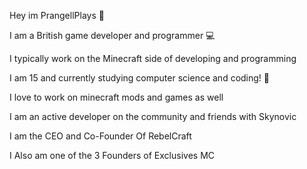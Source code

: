 Hey im PrangellPlays 👋

I am a British game developer and programmer 💻

I typically work on the Minecraft side of developing and programming

I am 15 and currently studying computer science and coding! 📖

I love to work on minecraft mods and games as well

I am an active developer on the community and friends with Skynovic

I am the CEO and Co-Founder Of RebelCraft

I Also am one of the 3 Founders of Exclusives MC
